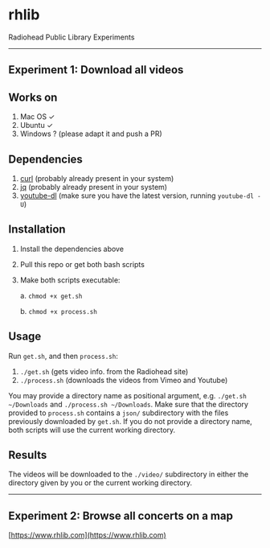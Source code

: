 # rhlib
Radiohead Public Library Experiments

---
## Experiment 1: Download all videos

## Works on
1. Mac OS ✓
2. Ubuntu ✓
3. Windows ? (please adapt it and push a PR)

## Dependencies
1. [curl](https://curl.haxx.se/download.html) (probably already present in your system)
2. [jq](https://stedolan.github.io/jq/download/) (probably already present in your system)
3. [youtube-dl](https://youtube-dl.org/) (make sure you have the latest version, running ```youtube-dl -U```)

## Installation
1. Install the dependencies above
2. Pull this repo or get both bash scripts
3. Make both scripts executable:

   a. ```chmod +x get.sh```
   
   b. ```chmod +x process.sh```

## Usage
Run ```get.sh```, and then ```process.sh```:
1. ```./get.sh``` (gets video info. from the Radiohead site)
2. ```./process.sh``` (downloads the videos from Vimeo and Youtube)

You may provide a directory name as positional argument, e.g. ```./get.sh ~/Downloads``` and
```./process.sh ~/Downloads```. Make sure that the directory provided to ```process.sh``` contains a
```json/``` subdirectory with the files previously downloaded by ```get.sh```. If you do not provide
a directory name, both scripts will use the current working directory.

## Results
The videos will be downloaded to the ```./video/``` subdirectory in either the directory given by you
or the current working directory.

---

## Experiment 2: Browse all concerts on a map
[https://www.rhlib.com](https://www.rhlib.com)
